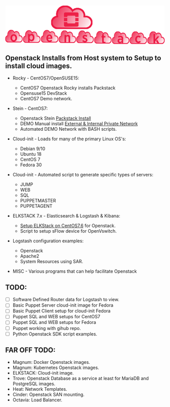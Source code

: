 
![openstack Installs](./gh_img/openstack_installs.png)


## Openstack Installs from Host system to Setup to install cloud images. 

* Rocky - CentOS7/OpenSUSE15:
  * CentOS7 Openstack Rocky installs Packstack
  * Opensuse15 DevStack
  * CentOS7 Demo network.

* Stein - CentOS7:
  * Openstack Stein [Packstack Install](https://github.com/icarusfactor/openstack-Installs/blob/master/stein/PackStack-Stein-AllInOne-CentOS7.6.md)  
  * DEMO Manual install [External & Internal Private Network](https://github.com/icarusfactor/openstack-Installs/blob/master/stein/ScalableWebService-Stein.md) 
  * Automated DEMO Network with BASH scripts.

* Cloud-init - Loads for many of the primary Linux OS's:
  * Debian 9/10
  * Ubuntu 18
  * CentOS 7
  * Fedora 30
* Cloud-init - Automated script to generate specific types of servers:
  * JUMP
  * WEB
  * SQL
  * PUPPETMASTER
  * PUPPETAGENT
* ELKSTACK 7.x - Elasticsearch & Logstash & Kibana:
  * [Setup ELKStack on CentOS7.6](https://github.com/icarusfactor/openstack-Installs/blob/master/elkstack/ELK_INSTALL_CENTOS7.6.md) for Openstack.
  * Script to setup sFlow device for OpenVswitch.
* Logstash configuration examples:
    * Openstack 
    * Apache2
    * System Resources using SAR.   

* MISC - Various programs that can help facilitate Openstack


## TODO:

 - [ ] Software Defined Router data for Logstash to view. 
 - [ ] Basic Puppet Server cloud-init image for Fedora 
 - [ ] Basic Puppet Client setup for cloud-init Fedora 
 - [ ] Puppet SQL and WEB setups for CentOS7 
 - [ ] Puppet SQL and WEB setups for Fedora 
 - [ ] Puppet working with gihub repo. 
 - [ ] Python Openstack SDK script examples.

## FAR OFF TODO:
  * Magnum:   Docker Openstack images.
  * Magnum:   Kubernetes Openstack images.
  * ELKSTACK: Cloud-init image.
  * Trove:    Openstack Database as a service at least for MariaDB and PostgreSQL images.
  * Heat:     Network Templates.
  * Cinder:   Openstack SAN mounting.
  * Octavia:  Load Balancer. 

   
   

